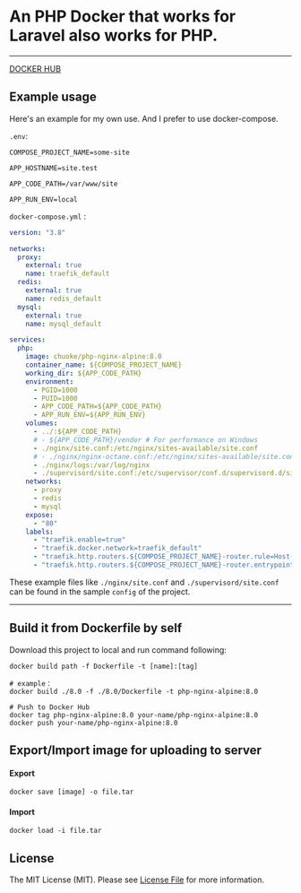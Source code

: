 # An PHP Docker that works for Laravel also works for PHP.

---

[DOCKER HUB](https://hub.docker.com/r/chuoke/php-nginx-alpine)

## Example usage

Here's an example for my own use. And I prefer to use docker-compose.

`.env`:

```env
COMPOSE_PROJECT_NAME=some-site

APP_HOSTNAME=site.test

APP_CODE_PATH=/var/www/site

APP_RUN_ENV=local

```

`docker-compose.yml` :

```yml
version: "3.8"

networks:
  proxy:
    external: true
    name: traefik_default
  redis:
    external: true
    name: redis_default
  mysql:
    external: true
    name: mysql_default

services:
  php:
    image: chuoke/php-nginx-alpine:8.0
    container_name: ${COMPOSE_PROJECT_NAME}
    working_dir: ${APP_CODE_PATH}
    environment:
      - PGID=1000
      - PUID=1000
      - APP_CODE_PATH=${APP_CODE_PATH}
      - APP_RUN_ENV=${APP_RUN_ENV}
    volumes:
      - ../:${APP_CODE_PATH}
      # - ${APP_CODE_PATH}/vendor # For performance on Windows
      - ./nginx/site.conf:/etc/nginx/sites-available/site.conf
      # - ./nginx/nginx-octane.conf:/etc/nginx/sites-available/site.conf
      - ./nginx/logs:/var/log/nginx
      - ./supervisord/site.conf:/etc/supervisor/conf.d/supervisord.d/site.conf
    networks:
      - proxy
      - redis
      - mysql
    expose:
      - "80"
    labels:
      - "traefik.enable=true"
      - "traefik.docker.network=traefik_default"
      - "traefik.http.routers.${COMPOSE_PROJECT_NAME}-router.rule=Host(`${APP_HOSTNAME}`)"
      - "traefik.http.routers.${COMPOSE_PROJECT_NAME}-router.entrypoints=web"
```

These example files like `./nginx/site.conf` and `./supervisord/site.conf` can be found in the sample `config` of the project.

---

## Build it from Dockerfile by self

Download this project to local and run command following:

```shell
docker build path -f Dockerfile -t [name]:[tag]

# example：
docker build ./8.0 -f ./8.0/Dockerfile -t php-nginx-alpine:8.0

# Push to Docker Hub
docker tag php-nginx-alpine:8.0 your-name/php-nginx-alpine:8.0
docker push your-name/php-nginx-alpine:8.0
```

## Export/Import image for uploading to server

#### Export

```
docker save [image] -o file.tar

```

#### Import

```
docker load -i file.tar
```

## License

The MIT License (MIT). Please see [License File](LICENSE.md) for more information.
